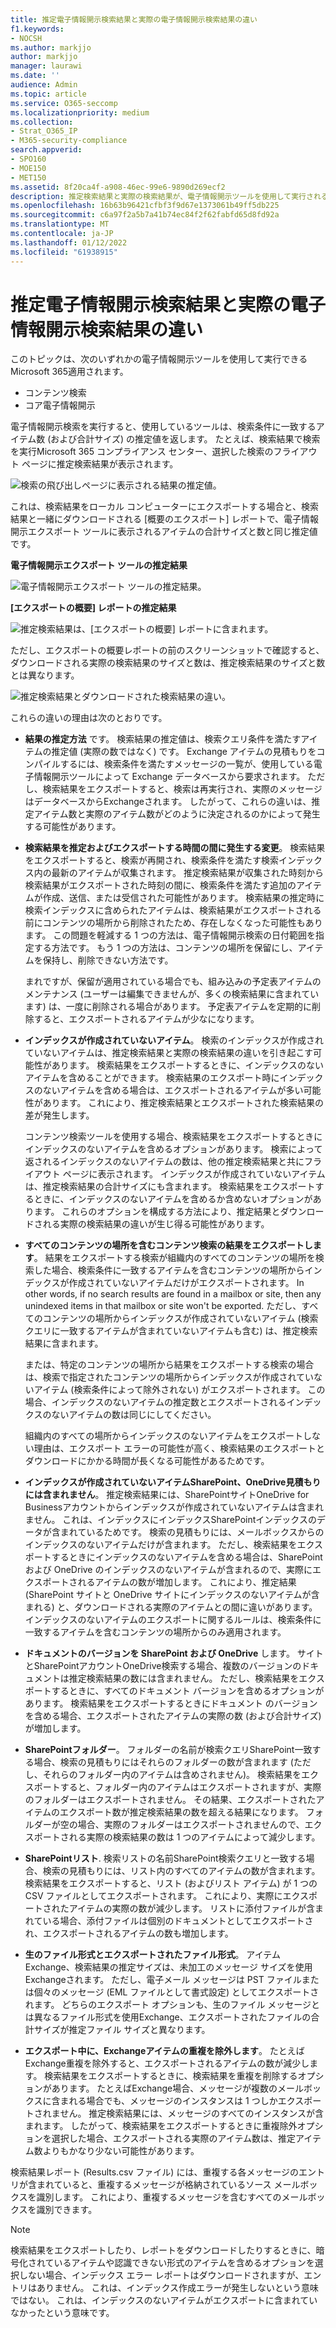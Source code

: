 ```yaml
---
title: 推定電子情報開示検索結果と実際の電子情報開示検索結果の違い
f1.keywords:
- NOCSH
ms.author: markjjo
author: markjjo
manager: laurawi
ms.date: ''
audience: Admin
ms.topic: article
ms.service: O365-seccomp
ms.localizationpriority: medium
ms.collection:
- Strat_O365_IP
- M365-security-compliance
search.appverid:
- SPO160
- MOE150
- MET150
ms.assetid: 8f20ca4f-a908-46ec-99e6-9890d269ecf2
description: 推定検索結果と実際の検索結果が、電子情報開示ツールを使用して実行される検索で異なる理由をOffice 365。
ms.openlocfilehash: 16b63b96421cfbf3f9d67e1373061b49ff5db225
ms.sourcegitcommit: c6a97f2a5b7a41b74ec84f2f62fabfd65d8fd92a
ms.translationtype: MT
ms.contentlocale: ja-JP
ms.lasthandoff: 01/12/2022
ms.locfileid: "61938915"
---
```

# <a name="differences-between-estimated-and-actual-ediscovery-search-results"></a>推定電子情報開示検索結果と実際の電子情報開示検索結果の違い

このトピックは、次のいずれかの電子情報開示ツールを使用して実行できるMicrosoft 365適用されます。 

- コンテンツ検索
- コア電子情報開示

電子情報開示検索を実行すると、使用しているツールは、検索条件に一致するアイテム数 (および合計サイズ) の推定値を返します。 たとえば、検索結果で検索を実行Microsoft 365 コンプライアンス センター、選択した検索のフライアウト ページに推定検索結果が表示されます。
  
![検索の飛び出しページに表示される結果の推定値。](../media/EstimatedSearchResults1.png)
  
これは、検索結果をローカル コンピューターにエクスポートする場合と、検索結果と一緒にダウンロードされる [概要のエクスポート] レポートで、電子情報開示エクスポート ツールに表示されるアイテムの合計サイズと数と同じ推定値です。
  
**電子情報開示エクスポート ツールの推定結果**

![電子情報開示エクスポート ツールの推定結果。](../media/d34312a5-0ee6-49aa-9460-7ea0015a6e66.png)
  
**[エクスポートの概要] レポートの推定結果**

![推定検索結果は、[エクスポートの概要] レポートに含まれます。](../media/44b579da-86c2-4f33-81b5-84d604003eda.png)
  
ただし、エクスポートの概要レポートの前のスクリーンショットで確認すると、ダウンロードされる実際の検索結果のサイズと数は、推定検索結果のサイズと数とは異なります。
  
![推定検索結果とダウンロードされた検索結果の違い。](../media/84aef318-230f-430d-9d9e-02f21342d364.png)
  
これらの違いの理由は次のとおりです。
  
- **結果の推定方法** です。 検索結果の推定値は、検索クエリ条件を満たすアイテムの推定値 (実際の数ではなく) です。 Exchange アイテムの見積もりをコンパイルするには、検索条件を満たすメッセージの一覧が、使用している電子情報開示ツールによって Exchange データベースから要求されます。 ただし、検索結果をエクスポートすると、検索は再実行され、実際のメッセージはデータベースからExchangeされます。 したがって、これらの違いは、推定アイテム数と実際のアイテム数がどのように決定されるのかによって発生する可能性があります。

- **検索結果を推定およびエクスポートする時間の間に発生する変更**。 検索結果をエクスポートすると、検索が再開され、検索条件を満たす検索インデックス内の最新のアイテムが収集されます。 推定検索結果が収集された時刻から検索結果がエクスポートされた時刻の間に、検索条件を満たす追加のアイテムが作成、送信、または受信された可能性があります。 検索結果の推定時に検索インデックスに含められたアイテムは、検索結果がエクスポートされる前にコンテンツの場所から削除されたため、存在しなくなった可能性もあります。 この問題を軽減する 1 つの方法は、電子情報開示検索の日付範囲を指定する方法です。 もう 1 つの方法は、コンテンツの場所を保留にし、アイテムを保持し、削除できない方法です。 

   まれですが、保留が適用されている場合でも、組み込みの予定表アイテムのメンテナンス (ユーザーは編集できませんが、多くの検索結果に含まれています) は、一度に削除される場合があります。 予定表アイテムを定期的に削除すると、エクスポートされるアイテムが少なになります。

- **インデックスが作成されていないアイテム**。 検索のインデックスが作成されていないアイテムは、推定検索結果と実際の検索結果の違いを引き起こす可能性があります。 検索結果をエクスポートするときに、インデックスのないアイテムを含めることができます。 検索結果のエクスポート時にインデックスのないアイテムを含める場合は、エクスポートされるアイテムが多い可能性があります。 これにより、推定検索結果とエクスポートされた検索結果の差が発生します。

    コンテンツ検索ツールを使用する場合、検索結果をエクスポートするときにインデックスのないアイテムを含めるオプションがあります。 検索によって返されるインデックスのないアイテムの数は、他の推定検索結果と共にフライアウト ページに表示されます。 インデックスが作成されていないアイテムは、推定検索結果の合計サイズにも含まれます。 検索結果をエクスポートするときに、インデックスのないアイテムを含めるか含めないオプションがあります。 これらのオプションを構成する方法により、推定結果とダウンロードされる実際の検索結果の違いが生じ得る可能性があります。

- **すべてのコンテンツの場所を含むコンテンツ検索の結果をエクスポートします**。 結果をエクスポートする検索が組織内のすべてのコンテンツの場所を検索した場合、検索条件に一致するアイテムを含むコンテンツの場所からインデックスが作成されていないアイテムだけがエクスポートされます。 In other words, if no search results are found in a mailbox or site, then any unindexed items in that mailbox or site won't be exported. ただし、すべてのコンテンツの場所からインデックスが作成されていないアイテム (検索クエリに一致するアイテムが含まれていないアイテムも含む) は、推定検索結果に含まれます。

    または、特定のコンテンツの場所から結果をエクスポートする検索の場合は、検索で指定されたコンテンツの場所からインデックスが作成されていないアイテム (検索条件によって除外されない) がエクスポートされます。 この場合、インデックスのないアイテムの推定数とエクスポートされるインデックスのないアイテムの数は同じにしてください。

    組織内のすべての場所からインデックスのないアイテムをエクスポートしない理由は、エクスポート エラーの可能性が高く、検索結果のエクスポートとダウンロードにかかる時間が長くなる可能性があるためです。

- **インデックスが作成されていないアイテムSharePoint、OneDrive見積もりには含まれません**。 推定検索結果には、SharePointサイトOneDrive for Businessアカウントからインデックスが作成されていないアイテムは含まれません。 これは、インデックスにインデックスSharePointインデックスのデータが含まれているためです。 検索の見積もりには、メールボックスからのインデックスのないアイテムだけが含まれます。 ただし、検索結果をエクスポートするときにインデックスのないアイテムを含める場合は、SharePoint および OneDrive のインデックスのないアイテムが含まれるので、実際にエクスポートされるアイテムの数が増加します。 これにより、推定結果 (SharePoint サイトと OneDrive サイトにインデックスのないアイテムが含まれる) と、ダウンロードされる実際のアイテムとの間に違いがあります。 インデックスのないアイテムのエクスポートに関するルールは、検索条件に一致するアイテムを含むコンテンツの場所からのみ適用されます。

- **ドキュメントのバージョンを SharePoint および OneDrive** します。 サイトとSharePointアカウントOneDrive検索する場合、複数のバージョンのドキュメントは推定検索結果の数には含まれません。 ただし、検索結果をエクスポートするときに、すべてのドキュメント バージョンを含めるオプションがあります。 検索結果をエクスポートするときにドキュメント のバージョンを含める場合、エクスポートされたアイテムの実際の数 (および合計サイズ) が増加します。

- **SharePointフォルダー**。 フォルダーの名前が検索クエリSharePoint一致する場合、検索の見積もりにはそれらのフォルダーの数が含まれます (ただし、それらのフォルダー内のアイテムは含めされません)。 検索結果をエクスポートすると、フォルダー内のアイテムはエクスポートされますが、実際のフォルダーはエクスポートされません。 その結果、エクスポートされたアイテムのエクスポート数が推定検索結果の数を超える結果になります。 フォルダーが空の場合、実際のフォルダーはエクスポートされませんので、エクスポートされる実際の検索結果の数は 1 つのアイテムによって減少します。

- **SharePointリスト**. 検索リストの名前SharePoint検索クエリと一致する場合、検索の見積もりには、リスト内のすべてのアイテムの数が含まれます。 検索結果をエクスポートすると、リスト (およびリスト アイテム) が 1 つの CSV ファイルとしてエクスポートされます。 これにより、実際にエクスポートされたアイテムの実際の数が減少します。 リストに添付ファイルが含まれている場合、添付ファイルは個別のドキュメントとしてエクスポートされ、エクスポートされるアイテムの数も増加します。

- **生のファイル形式とエクスポートされたファイル形式**。 アイテムExchange、検索結果の推定サイズは、未加工のメッセージ サイズを使用Exchangeされます。 ただし、電子メール メッセージは PST ファイルまたは個々のメッセージ (EML ファイルとして書式設定) としてエクスポートされます。 どちらのエクスポート オプションも、生のファイル メッセージとは異なるファイル形式を使用Exchange、エクスポートされたファイルの合計サイズが推定ファイル サイズと異なります。

- **エクスポート中に、Exchangeアイテムの重複を除外します**。 たとえばExchange重複を除外すると、エクスポートされるアイテムの数が減少します。 検索結果をエクスポートするときに、検索結果を重複を削除するオプションがあります。 たとえばExchange場合、メッセージが複数のメールボックスに含まれる場合でも、メッセージのインスタンスは 1 つしかエクスポートされません。 推定検索結果には、メッセージのすべてのインスタンスが含まれます。 したがって、検索結果をエクスポートするときに重複除外オプションを選択した場合、エクスポートされる実際のアイテム数は、推定アイテム数よりもかなり少ない可能性があります。

検索結果レポート (Results.csv ファイル) には、重複する各メッセージのエントリが含まれていると、重複するメッセージが格納されているソース メールボックスを識別します。 これにより、重複するメッセージを含むすべてのメールボックスを識別できます。

> [!NOTE]
> 検索結果をエクスポートしたり、レポートをダウンロードしたりするときに、暗号化されているアイテムや認識できない形式のアイテムを含めるオプションを選択しない場合、インデックス エラー レポートはダウンロードされますが、エントリはありません。 これは、インデックス作成エラーが発生しないという意味ではない。 これは、インデックスのないアイテムがエクスポートに含まれていなかったという意味です。
